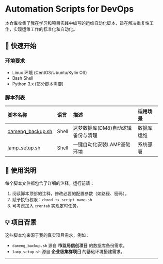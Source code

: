 # Automation Scripts for DevOps

本仓库收集了我在学习和项目实践中编写的运维自动化脚本，旨在解决重复性工作，实现运维工作的标准化和自动化。

## 🚀 快速开始

### 环境要求
- Linux 环境 (CentOS/Ubuntu/Kylin OS)
- Bash Shell
- Python 3.x (部分脚本需要)

### 脚本列表

| 脚本名称 | 语言 | 描述 | 适用场景 |
| :--- | :--- | :--- | :--- |
| [dameng_backup.sh](./dameng_backup.sh) | Shell | 达梦数据库(DM8)自动逻辑备份与清理 | 数据库运维 |
| [lamp_setup.sh](./lamp_setup.sh) | Shell | 一键自动化安装LAMP基础环境 | 系统部署 |

## 📝 使用说明

每个脚本文件都包含了详细的注释。运行前请：
1. 阅读脚本顶部的注释，修改必要的配置参数（如路径、密码）。
2. 赋予执行权限：`chmod +x script_name.sh`
3. 可考虑加入 `crontab` 实现定时任务。

## 💡 项目背景
这些脚本均来源于我的真实项目需求，例如：
- `dameng_backup.sh` 源自 **市监局信创项目** 的数据库备份需求。
- `lamp_setup.sh` 源自 **企业级集群项目** 的基础环境搭建需求。

---
